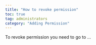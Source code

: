 ```yaml
---
title: "How to revoke permission"
toc: true
tag: administrators
category: "Adding Permission"
---
```


To revoke permission you need to go to ...